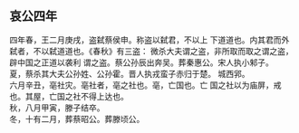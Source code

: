 ## 哀公四年

四年春，王二月庚戌，盗弑蔡侯申。称盗以弑君，不以上
下道道也。内其君而外弑者，不以弑道道也。《春秋》有三盗：
微杀大夫谓之盗，非所取而取之谓之盗，辟中国之正道以袭利
谓之盗。蔡公孙辰出奔吴。葬秦惠公。宋人执小邾子。  
夏，蔡杀其大夫公孙姓、公孙霍。晋人执戎蛮子赤归于楚。
城西郛。  
六月辛丑，亳社灾。亳社者，亳之社也。亳，亡国也。亡
国之社以为庙屏，戒也。其屋，亡国之社不得上达也。  
秋，八月甲寅，滕子结卒。  
冬，十有二月，葬蔡昭公。葬滕顷公。  

